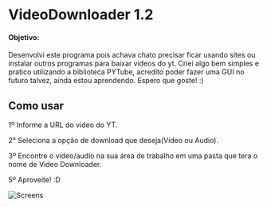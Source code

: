 # VideoDownloader 1.2

#### Objetivo:
  Desenvolvi este programa pois achava chato precisar ficar usando sites ou instalar outros programas para baixar videos do yt.
  Criei algo bem simples e pratico utilizando a biblioteca PYTube, acredito poder fazer uma GUI no futuro talvez, ainda estou aprendendo.
  Espero que goste! :)

	
## Como usar
1º Informe a URL do video do YT.

2° Seleciona a opção de download que deseja(Vídeo ou Audio).

3º Encontre o vídeo/audio na sua área de trabalho em uma pasta que tera o nome de Video Downloader.

5º Aproveite! :D

![Screens](https://imgur.com/asuv5Th")

